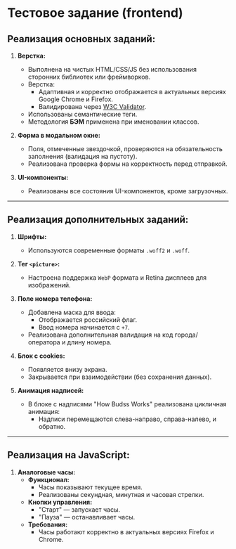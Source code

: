 # Тестовое задание (frontend)

## **Реализация основных заданий:**

1. **Верстка:**
    - Выполнена на чистых HTML/CSS/JS без использования сторонних библиотек или фреймворков.
    - Верстка:
        - Адаптивная и корректно отображается в актуальных версиях Google Chrome и Firefox.
        - Валидирована через [W3C Validator](https://validator.w3.org/).
    - Использованы семантические теги.
    - Методология **БЭМ** применена при именовании классов.

2. **Форма в модальном окне:**
    - Поля, отмеченные звездочкой, проверяются на обязательность заполнения (валидация на пустоту).
    - Реализована проверка формы на корректность перед отправкой.

3. **UI-компоненты:**
    - Реализованы все состояния UI-компонентов, кроме загрузочных.

---

## **Реализация дополнительных заданий:**

1. **Шрифты:**
    - Используются современные форматы `.woff2` и `.woff`.

2. **Тег `<picture>`:**
    - Настроена поддержка `WebP` формата и Retina дисплеев для изображений.

3. **Поле номера телефона:**
    - Добавлена маска для ввода:
        - Отображается российский флаг.
        - Ввод номера начинается с `+7`.
    - Реализована дополнительная валидация на код города/оператора и длину номера.

4. **Блок с cookies:**
    - Появляется внизу экрана.
    - Закрывается при взаимодействии (без сохранения данных).

5. **Анимация надписей:**
    - В блоке с надписями "How Budss Works" реализована цикличная анимация:
        - Надписи перемещаются слева-направо, справа-налево, и обратно.

---

## **Реализация на JavaScript:**

1. **Аналоговые часы:**
    - **Функционал:**
        - Часы показывают текущее время.
        - Реализованы секундная, минутная и часовая стрелки.
    - **Кнопки управления:**
        - "Старт" — запускает часы.
        - "Пауза" — останавливает часы.
    - **Требования:**
        - Часы работают корректно в актуальных версиях Firefox и Chrome.
